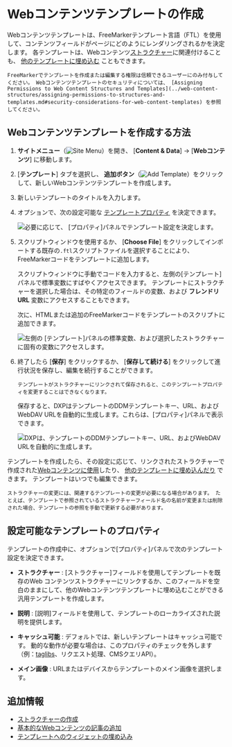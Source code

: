 # Webコンテンツテンプレートの作成

Webコンテンツテンプレートは、FreeMarkerテンプレート言語（FTL）を使用して、コンテンツフィールドがページにどのようにレンダリングされるかを決定します。 各テンプレートは、Webコンテンツ[ストラクチャー](../web-content-structures/creating-structures.md)に関連付けることも、 [他のテンプレートに埋め込む](./embedding-widgets-in-templates.md#embedding-other-templates) こともできます。

```{important}
FreeMarkerでテンプレートを作成または編集する権限は信頼できるユーザーにのみ付与してください。 Webコンテンツテンプレートのセキュリティについては、 [Assigning Permissions to Web Content Structures and Templates](../web-content-structures/assigning-permissions-to-structures-and-templates.md#security-considerations-for-web-content-templates) を参照してください。
```

<a name="webコンテンツテンプレートを作成する方法" />

## Webコンテンツテンプレートを作成する方法

1. **サイトメニュー**（![Site Menu](./../../../images/icon-menu.png)）を開き、 [**Content & Data**] → [**Webコンテンツ**] に移動します。

2. [**テンプレート**] タブを選択し、 **追加ボタン**（![Add Template](../../../images/icon-add.png)）をクリックして、新しいWebコンテンツテンプレートを作成します。

3.  新しいテンプレートのタイトルを入力します。

4.  オプションで、次の設定可能な [テンプレートプロパティ](#configurable-template-properties) を決定できます。

    ![必要に応じて、 [プロパティ]パネルでテンプレート設定を決定します。](./creating-web-content-templates/images/01.png)

5.  スクリプトウィンドウを使用するか、 [**Choose File**] をクリックしてインポートする既存の`.ftl`スクリプトファイルを選択することにより、FreeMarkerコードをテンプレートに追加します。

    スクリプトウィンドウに手動でコードを入力すると、左側の[テンプレート]パネルで標準変数にすばやくアクセスできます。 テンプレートにストラクチャーを選択した場合は、その特定のフィールドの変数、および **フレンドリURL** 変数にアクセスすることもできます。

    次に、HTMLまたは追加のFreeMarkerコードをテンプレートのスクリプトに追加できます。

    ![左側の [テンプレート]パネルの標準変数、および選択したストラクチャーに固有の変数にアクセスします。](./creating-web-content-templates/images/02.png)

6.  終了したら [**保存**] をクリックするか、 [**保存して続ける**] をクリックして進行状況を保存し、編集を続行することができます。

    ```{important}
    テンプレートがストラクチャーにリンクされて保存されると、このテンプレートプロパティを変更することはできなくなります。
    ```

    保存すると、DXPはテンプレートのDDMテンプレートキー、URL、およびWebDAV URLを自動的に生成します。これらは、[プロパティ]パネルで表示できます。

    ![DXPは、テンプレートのDDMテンプレートキー、URL、およびWebDAV URLを自動的に生成します。](./creating-web-content-templates/images/03.png)

テンプレートを作成したら、その設定に応じて、リンクされたストラクチャーで作成された[Webコンテンツに使用](../web-content-articles/adding-a-basic-web-content-article.md)したり、 [他のテンプレートに埋め込んだり](./embedding-widgets-in-templates.md#embedding-other-templates) できます。 テンプレートはいつでも編集できます。

```{note}
ストラクチャーの変更には、関連するテンプレートの変更が必要になる場合があります。 たとえば、テンプレートで参照されているストラクチャーフィールド名の名前が変更または削除された場合、テンプレートの参照を手動で更新する必要があります。
```

<a name="設定可能なテンプレートのプロパティ" />

## 設定可能なテンプレートのプロパティ

テンプレートの作成中に、オプションで[プロパティ]パネルで次のテンプレート設定を決定できます。

  - **ストラクチャー** : [ストラクチャー]フィールドを使用してテンプレートを既存のWeb コンテンツストラクチャーにリンクするか、このフィールドを空白のままにして、他のWebコンテンツテンプレートに埋め込むことができる汎用テンプレートを作成します。

  - **説明** : [説明]フィールドを使用して、テンプレートのローカライズされた説明を提供します。

  - **キャッシュ可能** : デフォルトでは、新しいテンプレートはキャッシュ可能です。 動的な動作が必要な場合は、このプロパティのチェックを外します（例：[taglibs](./using-taglibs-in-templates.md)、リクエスト処理、CMSクエリAPI）。

  - **メイン画像** : URLまたはデバイスからテンプレートのメイン画像を選択します。

<a name="追加情報" />

## 追加情報

  - [ストラクチャーの作成](../web-content-structures/creating-structures.md)
  - [基本的なWebコンテンツの記事の追加](../web-content-articles/adding-a-basic-web-content-article.md)
  - [テンプレートへのウィジェットの埋め込み](./embedding-widgets-in-templates.md)
